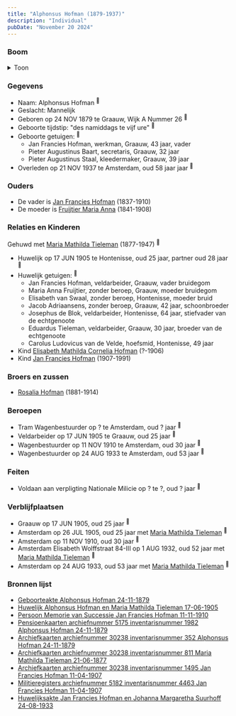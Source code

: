 ```yaml
---
title: "Alphonsus Hofman (1879-1937)"
description: "Individual"
pubDate: "November 20 2024"
---
```


### Boom
<details><summary>Toon</summary>

![test](https://www.plantuml.com/plantuml/svg/bPHjRzem4CVV-rESsXVRNY3b0HQ246seI5Sa6Dhef6cQa9EunCEnaUq8eOhlNgSnZwqAUnNdxFFzxlvtlbKQIrqM3Aa5vKiiSG49JXTpAKgUtGac96Y9kJ9RX6kKqun0IcNAIBqcnLAleI15GgIgJKeJIOHUBmawk3LbM2buHW3G5p8ZSfhJTC69KjrkWIdlzS176uG-mUGrb4ArnzKGSuWDGag9Wc_YgS3y2h221yTn_1R0zS2FMt7VNFtyH0dBDj3j93XPpnAXDIET7hXj64PZy_43k9SObwk3esfHCZR3F9kbKYYL28DK-RZmSp01DtIThSzcInJBalxJb4WOOKanH9pZFL9eaEB-m1_u7o0zZAU6f-d2voyc9wu9fqgHyrW1H8_tXifflw7gTbOaooYVL_GmYdwR047moXKRBhS5rupESxqcZ8cLOTiWMy96mvv0De6zmNeQWzdoMZxQHelOCXTSbQUIc3Em4_IyD5uJnjz_LQJXnT9uRkqJ6ZcZekgs31TLwrYqMfGHrZbb6OQfkOuS4GQNA6IY31_7hpNyBuNQLg7cCTnx8WLrXD1fxLHg1szLigu3HXLEYCxtgTq9oGapoPve4BYNP7W3DnSKsuw1y_MzT3wOJI_mBffD5wB9Zoh0ORtEZsUp7kamT8-uR0VQ1cu7o0g-DzWgDsoXJluzPElN-6FUiepmlxiDT4juPbxA5m00)
</details>

### Gegevens
- Naam: Alphonsus Hofman <sup><a href="../s00422/" style="text-decoration:none" title="Geboorteakte Alphonsus Hofman 24-11-1879">:link:</a></sup>
- Geslacht: Mannelijk
- Geboren op 24 NOV 1879 te Graauw, Wijk A Nummer 26 <sup><a href="../s00422/" style="text-decoration:none" title="Geboorteakte Alphonsus Hofman 24-11-1879">:link:</a></sup>
- Geboorte tijdstip: "des namiddags te vijf ure" <sup><a href="../s00422/" style="text-decoration:none" title="Geboorteakte Alphonsus Hofman 24-11-1879">:link:</a></sup>
- Geboorte getuigen: <sup><a href="../s00422/" style="text-decoration:none" title="Geboorteakte Alphonsus Hofman 24-11-1879">:link:</a></sup>
  - Jan Francies Hofman, werkman, Graauw, 43 jaar, vader
  - Pieter Augustinus Baart, secretaris, Graauw, 32 jaar
  - Pieter Augustinus Staal, kleedermaker, Graauw, 39 jaar
- Overleden op 21 NOV 1937 te Amsterdam, oud 58 jaar jaar <sup><a href="../s00449/" style="text-decoration:none" title="Pensioenkaarten archiefnummer 5175 inventarisnummer 1982 Alphonsus Hofman 24-11-1879">:link:</a></sup>

### Ouders
- De vader is [Jan Francies Hofman](../i00035/) (1837-1910)
- De moeder is [Fruijtier Maria Anna](../i00039/) (1841-1908)

### Relaties en Kinderen

Gehuwd met [Maria Mathilda Tieleman](../i00257/) (1877-1947) <sup><a href="../s00426/" style="text-decoration:none" title="Huwelijk Alphonsus Hofman en Maria Mathilda Tieleman 17-06-1905">:link:</a></sup>
- Huwelijk op 17 JUN 1905 te Hontenisse, oud 25 jaar, partner oud 28 jaar <sup><a href="../s00426/" style="text-decoration:none" title="Huwelijk Alphonsus Hofman en Maria Mathilda Tieleman 17-06-1905">:link:</a></sup>
- Huwelijk getuigen:  <sup><a href="../s00426/" style="text-decoration:none" title="Huwelijk Alphonsus Hofman en Maria Mathilda Tieleman 17-06-1905">:link:</a></sup>
  - Jan Francies Hofman, veldarbeider, Graauw, vader bruidegom
  - Maria Anna Fruijtier, zonder beroep, Graauw, moeder bruidegom
  - Elisabeth van Swaal, zonder beroep, Hontenisse, moeder bruid
  - Jacob Adriaansens, zonder beroep, Graauw, 42 jaar, schoonbroeder
  - Josephus de Blok, veldarbeider, Hontenisse, 64 jaar, stiefvader van de echtgenoote
  - Eduardus Tieleman, veldarbeider, Graauw, 30 jaar, broeder van de echtgenoote
  - Carolus Ludovicus van de Velde, hoefsmid, Hontenisse, 49 jaar
- Kind [Elisabeth Mathilda Cornelia Hofman](../i00271/) (?-1906)
- Kind [Jan Francies Hofman](../i00272/) (1907-1991)

### Broers en zussen
- [Rosalia Hofman](../i00254/) (1881-1914)

### Beroepen
- Tram Wagenbestuurder op ? te Amsterdam, oud ? jaar <sup><a href="../s00449/" style="text-decoration:none" title="Pensioenkaarten archiefnummer 5175 inventarisnummer 1982 Alphonsus Hofman 24-11-1879">:link:</a></sup>
- Veldarbeider op 17 JUN 1905 te Graauw, oud 25 jaar <sup><a href="../s00426/" style="text-decoration:none" title="Huwelijk Alphonsus Hofman en Maria Mathilda Tieleman 17-06-1905">:link:</a></sup>
- Wagenbestuurder op 11 NOV 1910 te Amsterdam, oud 30 jaar <sup><a href="../s00429/" style="text-decoration:none" title="Persoon Memorie van Successie Jan Francies Hofman 11-11-1910">:link:</a></sup>
- Wagenbestuurder op 24 AUG 1933 te Amsterdam, oud 53 jaar <sup><a href="../s00454/" style="text-decoration:none" title="Huwelijksakte Jan Francies Hofman en Johanna Margaretha Suurhoff 24-08-1933">:link:</a></sup>

### Feiten
- Voldaan aan verpligting Nationale Milicie op ? te ?, oud ? jaar <sup><a href="../s00426/" style="text-decoration:none" title="Huwelijk Alphonsus Hofman en Maria Mathilda Tieleman 17-06-1905">:link:</a></sup>

### Verblijfplaatsen
- Graauw  op 17 JUN 1905, oud 25 jaar  <sup><a href="../s00426/" style="text-decoration:none" title="Huwelijk Alphonsus Hofman en Maria Mathilda Tieleman 17-06-1905">:link:</a></sup>
- Amsterdam  op 26 JUL 1905, oud 25 jaar met [Maria Mathilda Tieleman](../i00257/) <sup><a href="../s00451/" style="text-decoration:none" title="Archiefkaarten archiefnummer 30238 inventarisnummer 811 Maria Mathilda Tieleman 21-06-1877">:link:</a></sup>
- Amsterdam  op 11 NOV 1910, oud 30 jaar  <sup><a href="../s00429/" style="text-decoration:none" title="Persoon Memorie van Successie Jan Francies Hofman 11-11-1910">:link:</a></sup>
- Amsterdam Elisabeth Wolffstraat 84-III op 1 AUG 1932, oud 52 jaar met [Maria Mathilda Tieleman](../i00257/) <sup><a href="../s00451/" style="text-decoration:none" title="Archiefkaarten archiefnummer 30238 inventarisnummer 811 Maria Mathilda Tieleman 21-06-1877">:link:</a></sup>
- Amsterdam  op 24 AUG 1933, oud 53 jaar met [Maria Mathilda Tieleman](../i00257/) <sup><a href="../s00454/" style="text-decoration:none" title="Huwelijksakte Jan Francies Hofman en Johanna Margaretha Suurhoff 24-08-1933">:link:</a></sup>

### Bronnen lijst
- [Geboorteakte Alphonsus Hofman 24-11-1879](../s00422/)
- [Huwelijk Alphonsus Hofman en Maria Mathilda Tieleman 17-06-1905](../s00426/)
- [Persoon Memorie van Successie Jan Francies Hofman 11-11-1910](../s00429/)
- [Pensioenkaarten archiefnummer 5175 inventarisnummer 1982 Alphonsus Hofman 24-11-1879](../s00449/)
- [Archiefkaarten archiefnummer 30238 inventarisnummer 352 Alphonsus Hofman 24-11-1879](../s00450/)
- [Archiefkaarten archiefnummer 30238 inventarisnummer 811 Maria Mathilda Tieleman 21-06-1877](../s00451/)
- [Archiefkaarten archiefnummer 30238 inventarisnummer 1495 Jan Francies Hofman 11-04-1907](../s00452/)
- [Militieregisters archiefnummer 5182 inventarisnummer 4463 Jan Francies Hofman 11-04-1907 ](../s00453/)
- [Huwelijksakte Jan Francies Hofman en Johanna Margaretha Suurhoff 24-08-1933](../s00454/)